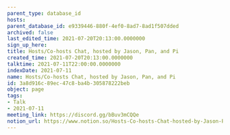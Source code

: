 ```yaml
---
parent_type: database_id
hosts: 
parent_database_id: e9339446-880f-4ef0-8ad7-8ad1f507dded
archived: false
last_edited_time: 2021-07-20T20:13:00.0000000
sign_up_here: 
title: Hosts/Co-hosts Chat, hosted by Jason, Pan, and Pi
created_time: 2021-07-20T20:13:00.0000000
talktime: 2021-07-11T22:00:00.0000000
indexDate: 2021-07-11
name: Hosts/Co-hosts Chat, hosted by Jason, Pan, and Pi
id: 3a8d916c-89ec-47c8-ba4b-305878222beb
object: page
tags:
- Talk
- 2021-07-11
meeting_link: https://discord.gg/bBuv3mCQQe
notion_url: https://www.notion.so/Hosts-Co-hosts-Chat-hosted-by-Jason-Pan-and-Pi-3a8d916c89ec47c8ba4b305878222beb
---
```





